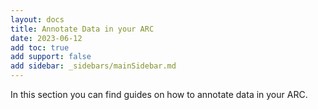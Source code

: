 ```yaml
---
layout: docs
title: Annotate Data in your ARC
date: 2023-06-12
add toc: true
add support: false
add sidebar: _sidebars/mainSidebar.md
---
```


In this section you can find guides on how to annotate data in your ARC.


